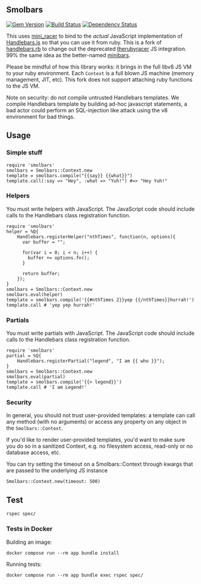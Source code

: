 ## Smolbars

[![Gem Version](https://badge.fury.io/rb/smolbars.png)](http://badge.fury.io/rb/handlebars)
[![Build Status](https://travis-ci.org/cowboyd/handlebars.rb.png?branch=master)](https://travis-ci.org/cowboyd/handlebars.rb)
[![Dependency Status](https://gemnasium.com/cowboyd/handlebars.rb.png)](https://gemnasium.com/cowboyd/handlebars.rb)


This uses [mini_racer][1] to bind to the _actual_ JavaScript implementation of
[Handlebars.js][2] so that you can use it from ruby. This is a fork of [handlebars.rb][3] to
change out the deprecated [therubyracer][4] JS integration. 99% the same idea as the better-named
[minibars][5].

Please be mindful of how this library works: it brings in the full libv8 JS VM to your ruby environment. Each
`Context` is a full blown JS machine (memory management, JIT, etc). This fork does not support attaching ruby
functions to the JS VM.

Note on security: do not compile untrusted Handlebars templates. We compile Handlebars template by building ad-hoc
javascript statements, a bad actor could perform an SQL-injection like attack using the v8 environment for bad things.

## Usage

### Simple stuff

    require 'smolbars'
    smolbars = Smolbars::Context.new
    template = smolbars.compile("{{say}} {{what}}")
    template.call(:say => "Hey", :what => "Yuh!") #=> "Hey Yuh!"

### Helpers

You must write helpers with JavaScript. The JavaScript code should include calls to the Handlebars class registration
function.

	require 'smolbars'
	helper = %Q{
		Handlebars.registerHelper("nthTimes", function(n, options){
		  var buffer = "";

		  for(var i = 0; i < n; i++) {
			buffer += options.fn();
		  }

		  return buffer;
		});
	}
	smolbars = Smolbars::Context.new
	smolbars.eval(helper)
	template = smolbars.compile('{{#nthTimes 2}}yep {{/nthTimes}}hurrah!')
	template.call # 'yep yep hurrah!'

### Partials

You must write partials with JavaScript. The JavaScript code should include calls to the Handlebars class registration
function.

	require 'smolbars'
	partial = %Q{
		Handlebars.registerPartial("legend", "I am {{ who }}");
	}
	smolbars = Smolbars::Context.new
	smolbars.eval(partial)
	template = smolbars.compile('{{> legend}}')
	template.call # 'I am Legend!'

### Security

In general, you should not trust user-provided templates: a template can call any method
(with no arguments) or access any property on any object in the `Smolbars::Context`.

If you'd like to render user-provided templates, you'd want to make sure you do so in a
sanitized Context, e.g. no filesystem access, read-only or no database access, etc.

You can try setting the timeout on a Smolbars::Context through kwargs that are passed to the
underlying JS instance

    Smolbars::Context.new(timeout: 500)

## Test

    rspec spec/

### Tests in Docker

Building an image:

    docker compose run --rm app bundle install

Running tests:

    docker compose run --rm app bundle exec rspec spec/


[1]: https://github.com/rubyjs/mini_racer "mini_racer"
[2]: https://github.com/wycats/handlebars.js "Handlebars JavaScript templating library"
[3]: https://github.com/cowboyd/handlebars.rb "Handlebars Ruby library"
[4]: https://github.com/cowboyd/therubyracer "The Ruby Racer"
[5]: https://github.com/combinaut/minibars "Minibars"
